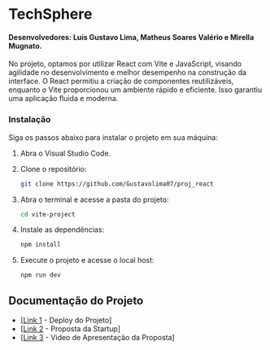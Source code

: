 # TechSphere
#### Desenvolvedores: Luis Gustavo Lima, Matheus Soares Valério e Mirella Mugnato.

No projeto, optamos por utilizar React com Vite e JavaScript, visando agilidade no desenvolvimento e melhor desempenho na construção da interface. O React permitiu a criação de componentes reutilizáveis, enquanto o Vite proporcionou um ambiente rápido e eficiente. Isso garantiu uma aplicação fluida e moderna.

### Instalação

Siga os passos abaixo para instalar o projeto em sua máquina:

1. Abra o Visual Studio Code.

2. Clone o repositório:
   ```bash
   git clone https://github.com/Gustavolima07/proj_react
3. Abra o terminal e acesse a pasta do projeto:
   ```bash
   cd vite-project
4. Instale as dependências:
   ```bash
   npm install
5. Execute o projeto e acesse o local host:
   ```bash
   npm run dev 

## Documentação do Projeto

- [[Link 1](https://teachsphere-proj.vercel.app/) - Deploy do Projeto]
- [[Link 2](https://drive.google.com/file/d/1PTN51MJEoMy-ryoZfIM8pWpq2adOFXVX/view?usp=drive_link) - Proposta da Startup]
- [[Link 3](https://photos.app.goo.gl/bUTphKED9Wf5GwVs7) - Video de Apresentação da Proposta]
